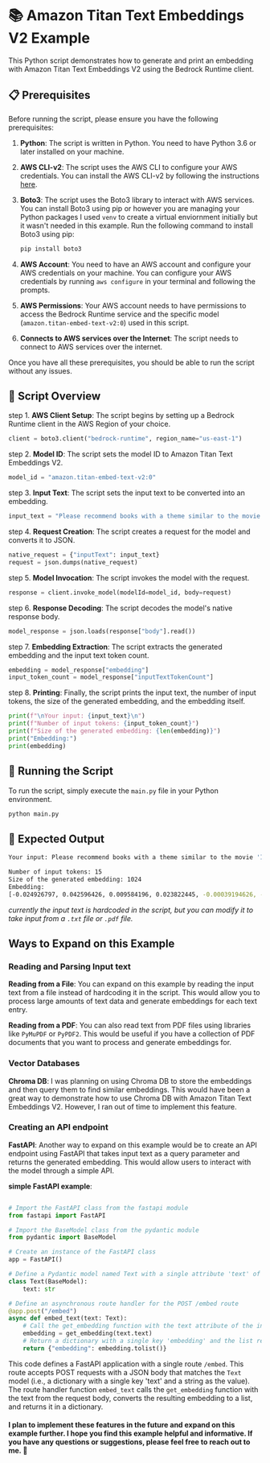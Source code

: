 # 📚 Amazon Titan Text Embeddings V2 Example

This Python script demonstrates how to generate and print an embedding with Amazon Titan Text Embeddings V2 using the Bedrock Runtime client.

## 📋 Prerequisites

Before running the script, please ensure you have the following prerequisites:

1. **Python**: The script is written in Python. You need to have Python 3.6 or later installed on your machine.

2. **AWS CLI-v2**: The script uses the AWS CLI to configure your AWS credentials. You can install the AWS CLI-v2 by following the instructions [here](https://docs.aws.amazon.com/cli/latest/userguide/install-cliv2.html).

3. **Boto3**: The script uses the Boto3 library to interact with AWS services. You can install Boto3 using pip or however you are managing your Python packages I used `venv` to create a virtual enviornment initially but it wasn't needed in this example. Run the following command to install Boto3 using pip:

    ```bash
    pip install boto3
    ```

4. **AWS Account**: You need to have an AWS account and configure your AWS credentials on your machine. You can configure your AWS credentials by running `aws configure` in your terminal and following the prompts.

5. **AWS Permissions**: Your AWS account needs to have permissions to access the Bedrock Runtime service and the specific model (`amazon.titan-embed-text-v2:0`) used in this script.

6. **Connects to AWS services over the Internet**: The script needs to connect to AWS services over the internet.

Once you have all these prerequisites, you should be able to run the script without any issues.

## 📝 Script Overview

step 1. **AWS Client Setup**: The script begins by setting up a Bedrock Runtime client in the AWS Region of your choice.

```python
client = boto3.client("bedrock-runtime", region_name="us-east-1")
```

step 2. **Model ID**: The script sets the model ID to Amazon Titan Text Embeddings V2.

```python
model_id = "amazon.titan-embed-text-v2:0"
```

step 3. **Input Text**: The script sets the input text to be converted into an embedding.

```python
input_text = "Please recommend books with a theme similar to the movie 'Inception'."
```

step 4. **Request Creation**: The script creates a request for the model and converts it to JSON.

```python
native_request = {"inputText": input_text}
request = json.dumps(native_request)
```

step 5. **Model Invocation**: The script invokes the model with the request.

```python
response = client.invoke_model(modelId=model_id, body=request)
```

step 6. **Response Decoding**: The script decodes the model's native response body.

```python
model_response = json.loads(response["body"].read())
```

step 7. **Embedding Extraction**: The script extracts the generated embedding and the input text token count.

```python
embedding = model_response["embedding"]
input_token_count = model_response["inputTextTokenCount"]
```

step 8. **Printing**: Finally, the script prints the input text, the number of input tokens, the size of the generated embedding, and the embedding itself.

```python
print(f"\nYour input: {input_text}\n")
print(f"Number of input tokens: {input_token_count}")
print(f"Size of the generated embedding: {len(embedding)}")
print("Embedding:")
print(embedding)
```

## 🚀 Running the Script

To run the script, simply execute the `main.py` file in your Python environment.

```bash
python main.py
```

## 🎯 Expected Output

```bash
Your input: Please recommend books with a theme similar to the movie 'Inception'.

Number of input tokens: 15
Size of the generated embedding: 1024
Embedding:
[-0.024926797, 0.042596426, 0.009584196, 0.023822445, -0.00039194626, -0.04417407, 0.011359047, -0.03376161, -0.024453504, -0.033603847, -0.049538065, 0.014908749, -0.0320262, -0.01530316, 0.039441135, -0.017906275, -0.038652312, 0.03297279, 0.048907008, ...
```

*currently the input text is hardcoded in the script, but you can modify it to take input from a `.txt` file or `.pdf` file.*

## Ways to Expand on this Example

### Reading and Parsing Input text

**Reading from a File**:
You can expand on this example by reading the input text from a file instead of hardcoding it in the script. This would allow you to process large amounts of text data and generate embeddings for each text entry.

**Reading from a PDF**:
You can also read text from PDF files using libraries like `PyMuPDF` or `PyPDF2`. This would be useful if you have a collection of PDF documents that you want to process and generate embeddings for.

### Vector Databases

**Chroma DB**:
I was planning on using Chroma DB to store the embeddings and then query them to find similar embeddings. This would have been a great way to demonstrate how to use Chroma DB with Amazon Titan Text Embeddings V2. However, I ran out of time to implement this feature.

### Creating an API endpoint

**FastAPI**:
Another way to expand on this example would be to create an API endpoint using FastAPI that takes input text as a query parameter and returns the generated embedding. This would allow users to interact with the model through a simple API.

**simple FastAPI example**:

```python

# Import the FastAPI class from the fastapi module
from fastapi import FastAPI

# Import the BaseModel class from the pydantic module
from pydantic import BaseModel

# Create an instance of the FastAPI class
app = FastAPI()

# Define a Pydantic model named Text with a single attribute 'text' of type str
class Text(BaseModel):
    text: str

# Define an asynchronous route handler for the POST /embed route
@app.post("/embed")
async def embed_text(text: Text):
    # Call the get_embedding function with the text attribute of the input model
    embedding = get_embedding(text.text)
    # Return a dictionary with a single key 'embedding' and the list representation of the embedding as the value
    return {"embedding": embedding.tolist()}
```

This code defines a FastAPI application with a single route `/embed`. This route accepts POST requests with a JSON body that matches the `Text` model (i.e., a dictionary with a single key 'text' and a string as the value). The route handler function `embed_text` calls the `get_embedding` function with the text from the request body, converts the resulting embedding to a list, and returns it in a dictionary.

#### I plan to implement these features in the future and expand on this example further. I hope you find this example helpful and informative. If you have any questions or suggestions, please feel free to reach out to me. 🚀
